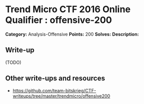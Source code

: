 # Trend Micro CTF 2016 Online Qualifier : offensive-200

**Category:** Analysis-Offensive
**Points:** 200
**Solves:** 
**Description:**


## Write-up

(TODO)

## Other write-ups and resources

* https://github.com/team-bitskrieg/CTF-writeups/tree/master/trendmicro/offensive200

